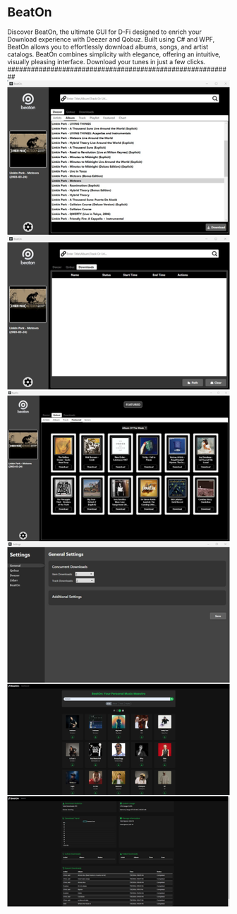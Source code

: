 # BeatOn
Discover BeatOn, the ultimate GUI for D-Fi designed to enrich your Download experience with Deezer and Qobuz. Built using C# and WPF, BeatOn allows you to effortlessly download albums, songs, and artist catalogs.  BeatOn combines simplicity with elegance, offering an intuitive, visually pleasing interface. Download your tunes in just a few clicks.
##########################################################
![Albums](./Albums.jpg)
![Downloads](./Downloads.jpg)
![Featured](./Featured.jpg)
![Settings](./Settings.jpg)
![WEBUI](./BeatOn_WebUI.jpg)
![Dashboard](./Dashboard.jpg)
